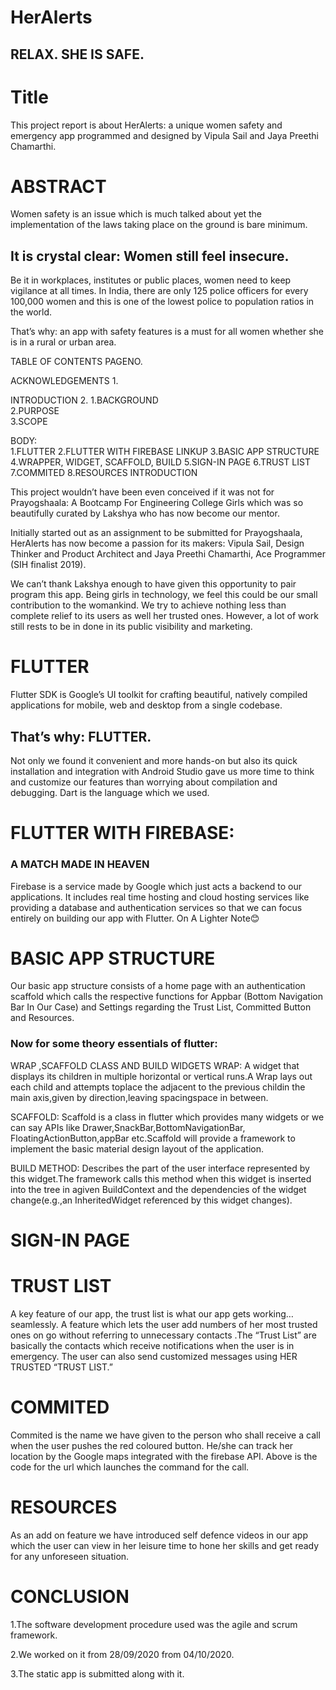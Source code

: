 # HerAlerts
## RELAX. SHE IS SAFE.
#                                                    Title

This project report is about HerAlerts:  a unique women safety and emergency app programmed and designed by Vipula Sail and Jaya Preethi Chamarthi.

# ABSTRACT

Women safety is an issue which is much talked about yet the implementation of the laws taking place on the ground is bare minimum.

   ##   It is crystal clear: Women still feel insecure.

Be it in workplaces, institutes or public places, women need to keep vigilance at all times. In India, there are only 125 police officers for every 100,000 women and this is one of the lowest police to population ratios in the world.
 
That’s why: an app with safety features is a must for all women whether she is in a rural or urban area.



TABLE OF CONTENTS         PAGENO.

ACKNOWLEDGEMENTS     				1.

INTRODUCTION                2.
1.BACKGROUND							
2.PURPOSE						
3.SCOPE
				
BODY:							
1.FLUTTER
2.FLUTTER WITH FIREBASE
   LINKUP
3.BASIC APP STRUCTURE
4.WRAPPER, WIDGET, SCAFFOLD, BUILD
5.SIGN-IN PAGE
6.TRUST LIST
7.COMMITED
8.RESOURCES
INTRODUCTION

This project wouldn’t have been even conceived if it was not for Prayogshaala: A Bootcamp For Engineering College Girls which was so beautifully curated by Lakshya who has now become our mentor.

Initially started out as an assignment to be submitted for Prayogshaala, HerAlerts has now become a passion for its makers:
Vipula Sail, Design Thinker and Product Architect and Jaya Preethi Chamarthi, Ace  Programmer (SIH finalist 2019). 

We can’t thank Lakshya enough to have given this opportunity to pair program this app. Being girls in technology, we feel this could be our small contribution to the womankind. We try to achieve nothing less than complete relief to its users as well her trusted ones.
However, a lot of work still rests to be in done in its public visibility
and marketing.

# FLUTTER
Flutter SDK is Google’s UI toolkit for crafting beautiful, natively compiled applications for mobile, web and desktop from a single codebase.
## That’s why: FLUTTER.
Not only we found it convenient and more hands-on but also its quick installation and integration with Android Studio gave us more time to think and customize our features than worrying about compilation and debugging. Dart is the language which we used.
# FLUTTER WITH FIREBASE:
### A MATCH MADE IN HEAVEN
 Firebase is a service made by Google which just acts a backend to our applications. 
 It includes real time hosting and cloud hosting services like providing a database and authentication services so that we can focus entirely on building our app with Flutter.
On A Lighter Note😊
# BASIC APP STRUCTURE        
Our basic app structure consists of a home page with an authentication scaffold which calls the respective functions for Appbar (Bottom Navigation Bar In Our Case) and Settings regarding the Trust List, Committed Button and Resources.


### Now for some theory essentials of flutter:   

WRAP ,SCAFFOLD CLASS AND  BUILD WIDGETS
WRAP: A widget that displays its children in multiple horizontal or vertical runs.A Wrap lays  out each child and attempts toplace the adjacent to the previous childin the main axis,given by direction,leaving spacingspace in between.

SCAFFOLD: Scaffold is a class in flutter which provides many widgets or we can say APIs like Drawer,SnackBar,BottomNavigationBar,
FloatingActionButton,appBar etc.Scaffold will provide a framework to implement the basic material design layout of the application.

BUILD METHOD:
Describes the part of the user interface represented by this widget.The framework calls this method when this widget is inserted into the tree in agiven BuildContext and the dependencies of the widget change(e.g.,an InheritedWidget referenced by this widget changes).


# SIGN-IN PAGE	

                              

    


                                  
# TRUST LIST

A key feature of our app, the trust list is what our app gets working…seamlessly. A feature which lets the user add numbers of her most trusted ones on go without referring to unnecessary contacts .The “Trust List” are  basically the contacts which receive notifications when the user is in emergency. The user can also send customized messages using HER TRUSTED “TRUST LIST.”

                                              

# COMMITED
 
Commited is the name we have given to the person who shall receive a call when the user pushes the red coloured button.
He/she can track her location by the Google maps integrated with the firebase API.
Above is the code for the url which launches the command for the call.








# 	RESOURCES

As an add on feature we have introduced self defence videos in our app which the user can view in her leisure time to hone her skills and get ready for any unforeseen situation.
















# CONCLUSION

1.The software development procedure used was the agile and scrum framework. 

2.We worked on it from 28/09/2020 from 04/10/2020.

3.The static app is submitted along with it.


